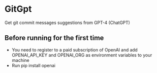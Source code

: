 # GitGpt
Get git commit messages suggestions from GPT-4 (ChatGPT)

## Before running for the first time
- You need to register to a paid subscription of OpenAI and add OPENAI_API_KEY and OPENAI_ORG as environment variables to your machine
- Run pip install openai